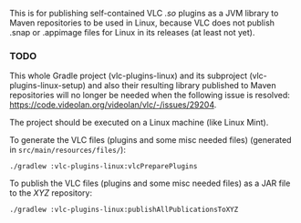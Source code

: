 This is for publishing self-contained VLC *.so* plugins as a JVM library to Maven repositories
to be used in Linux, because VLC does not publish .snap or .appimage files for Linux in its
releases (at least not yet).

### TODO
This whole Gradle project (vlc-plugins-linux) and its subproject (vlc-plugins-linux-setup)
and also their resulting library published to Maven repositories will no longer be needed
when the following issue is resolved: https://code.videolan.org/videolan/vlc/-/issues/29204.

The project should be executed on a Linux machine (like Linux Mint).

To generate the VLC files (plugins and some misc needed files) (generated in `src/main/resources/files/`):

```shell
./gradlew :vlc-plugins-linux:vlcPreparePlugins
```

To publish the VLC files (plugins and some misc needed files) as a JAR file to the *XYZ* repository:

```shell
./gradlew :vlc-plugins-linux:publishAllPublicationsToXYZ
```
